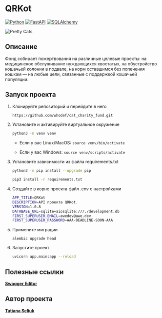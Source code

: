 # QRKot

[![Python](https://img.shields.io/badge/-Python3-464646?style=flat&logo=Python&logoColor=ffffff&color=informational)](https://www.python.org/)
[![FastAPI](https://img.shields.io/badge/-FastAPI-464646?style=flat&logo=FastAPI&logoColor=ffffff&color=informational)](https://flask.palletsprojects.com/en/2.3.x/)
[![SQLAlchemy](https://img.shields.io/badge/-SQLAlchemy-464646?style=flat&logo=SQLAlchemy&logoColor=ffffff&color=informational)](https://www.sqlalchemy.org/)


<img src="https://github.com/whodef/cat_charity_fund/assets/7266512/80b6078f-b95a-491d-b45b-5db1669836eb" alt="Pretty Cats" style="max-width: 100%;"/>


## Описание

Фонд собирает пожертвования на различные целевые проекты: на медицинское обслуживание нуждающихся хвостатых, на обустройство кошачьей колонии в подвале, на корм оставшимся без попечения кошкам — на любые цели, связанные с поддержкой кошачьей популяции.

## Запуск проекта

1. Клонируйте репозиторий и перейдите в него
    ```bash
   https://github.com/whodef/cat_charity_fund.git
   ```
2. Установите и активируйте виртуальное окружение
    ```bash
   python3 -m venv venv
   ```
   
   * Если у вас Linux/MacOS: `source venv/bin/activate`
   
   * Если у вас Windows: `source venv/scripts/activate`


3. Установите зависимости из файла requirements.txt
    ```bash
    python3 -m pip install --upgrade pip
    ```
    ```bash
    pip3 install -r requirements.txt
    ```
   
4. Создайте в корне проекта файл .env с настройками
   ```bash
   APP_TITLE=QRKot
   DESCRIPTION=API проекта QRKot.
   VERSION=1.0.8
   DATABASE_URL=sqlite+aiosqlite:///./development.db
   FIRST_SUPERUSER_EMAIL=awedev@awe.dev
   FIRST_SUPERUSER_PASSWORD=AAA-DEADLINE-SOON-AAA
   ```
   
5. Примените миграции
   ```angular2html
   alembic upgrade head
   ```
   
6. Запустите проект
   ```bash
   uvicorn app.main:app --reload
   ```


## Полезные ссылки

[**Swagger Editor**](https://editor.swagger.io/)

## Автор проекта

**[Tatiana Seliuk](https://github.com/whodef)**
